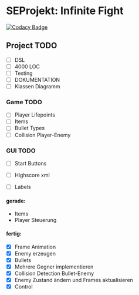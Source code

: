 # SEProjekt: Infinite Fight
[![Codacy Badge](https://api.codacy.com/project/badge/Grade/5bb50f74a80b426cb2bab6d28af78406)](https://www.codacy.com/app/Yahima/SEProjekt?utm_source=github.com&amp;utm_medium=referral&amp;utm_content=Yahima/SEProjekt&amp;utm_campaign=Badge_Grade)

## Project TODO 
- [ ] DSL
- [ ] 4000 LOC
- [ ] Testing
- [ ] DOKUMENTATION
- [ ] Klassen Diagramm

### Game TODO 
- [ ] Player Lifepoints
- [ ] Items
- [ ] Bullet Types
- [ ] Collision Player-Enemy

### GUI TODO
- [ ] Start Buttons
- [ ] Highscore xml
- [ ] Labels


#### gerade:
* Items
* Player Steuerung

#### fertig:
- [x] Frame Animation
- [x] Enemy erzeugen
- [x] Bullets
- [x] Mehrere Gegner implementieren
- [x] Collision Detection Bullet-Enemy
- [x] Enemy Zustand ändern und Frames aktualisieren
- [x] Control
